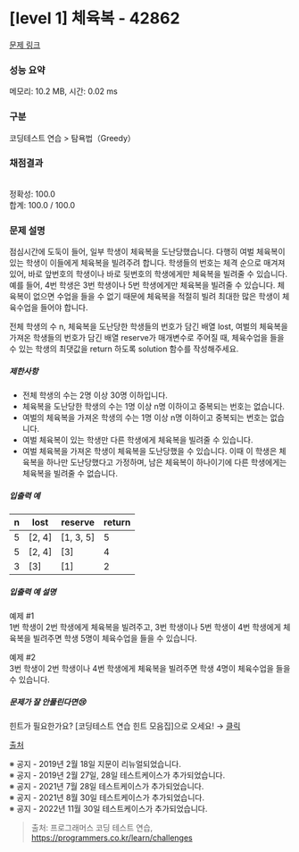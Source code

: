 # [level 1] 체육복 - 42862 

[문제 링크](https://school.programmers.co.kr/learn/courses/30/lessons/42862) 

### 성능 요약

메모리: 10.2 MB, 시간: 0.02 ms

### 구분

코딩테스트 연습 > 탐욕법（Greedy）

### 채점결과

<br/>정확성: 100.0<br/>합계: 100.0 / 100.0

### 문제 설명

<p style="user-select: auto;">점심시간에 도둑이 들어, 일부 학생이 체육복을 도난당했습니다. 다행히 여벌 체육복이 있는 학생이 이들에게 체육복을 빌려주려 합니다. 학생들의 번호는 체격 순으로 매겨져 있어, 바로 앞번호의 학생이나 바로 뒷번호의 학생에게만 체육복을 빌려줄 수 있습니다. 예를 들어, 4번 학생은 3번 학생이나 5번 학생에게만 체육복을 빌려줄 수 있습니다. 체육복이 없으면 수업을 들을 수 없기 때문에 체육복을 적절히 빌려 최대한 많은 학생이 체육수업을 들어야 합니다.</p>

<p style="user-select: auto;">전체 학생의 수 n, 체육복을 도난당한 학생들의 번호가 담긴 배열 lost, 여벌의 체육복을 가져온 학생들의 번호가 담긴 배열 reserve가 매개변수로 주어질 때, 체육수업을 들을 수 있는 학생의 최댓값을 return 하도록 solution 함수를 작성해주세요.</p>

<h5 style="user-select: auto;">제한사항</h5>

<ul style="user-select: auto;">
<li style="user-select: auto;">전체 학생의 수는 2명 이상 30명 이하입니다.</li>
<li style="user-select: auto;">체육복을 도난당한 학생의 수는 1명 이상 n명 이하이고 중복되는 번호는 없습니다.</li>
<li style="user-select: auto;">여벌의 체육복을 가져온 학생의 수는 1명 이상 n명 이하이고 중복되는 번호는 없습니다.</li>
<li style="user-select: auto;">여벌 체육복이 있는 학생만 다른 학생에게 체육복을 빌려줄 수 있습니다.</li>
<li style="user-select: auto;">여벌 체육복을 가져온 학생이 체육복을 도난당했을 수 있습니다. 이때 이 학생은 체육복을 하나만 도난당했다고 가정하며, 남은 체육복이 하나이기에 다른 학생에게는 체육복을 빌려줄 수 없습니다.</li>
</ul>

<h5 style="user-select: auto;">입출력 예</h5>
<table class="table" style="user-select: auto;">
        <thead style="user-select: auto;"><tr style="user-select: auto;">
<th style="user-select: auto;">n</th>
<th style="user-select: auto;">lost</th>
<th style="user-select: auto;">reserve</th>
<th style="user-select: auto;">return</th>
</tr>
</thead>
        <tbody style="user-select: auto;"><tr style="user-select: auto;">
<td style="user-select: auto;">5</td>
<td style="user-select: auto;">[2, 4]</td>
<td style="user-select: auto;">[1, 3, 5]</td>
<td style="user-select: auto;">5</td>
</tr>
<tr style="user-select: auto;">
<td style="user-select: auto;">5</td>
<td style="user-select: auto;">[2, 4]</td>
<td style="user-select: auto;">[3]</td>
<td style="user-select: auto;">4</td>
</tr>
<tr style="user-select: auto;">
<td style="user-select: auto;">3</td>
<td style="user-select: auto;">[3]</td>
<td style="user-select: auto;">[1]</td>
<td style="user-select: auto;">2</td>
</tr>
</tbody>
      </table>
<h5 style="user-select: auto;">입출력 예 설명</h5>

<p style="user-select: auto;">예제 #1<br style="user-select: auto;">
1번 학생이 2번 학생에게 체육복을 빌려주고, 3번 학생이나 5번 학생이 4번 학생에게 체육복을 빌려주면 학생 5명이 체육수업을 들을 수 있습니다.</p>

<p style="user-select: auto;">예제 #2<br style="user-select: auto;">
3번 학생이 2번 학생이나 4번 학생에게 체육복을 빌려주면 학생 4명이 체육수업을 들을 수 있습니다.</p>

<h5 style="user-select: auto;">문제가 잘 안풀린다면😢</h5>

<p style="user-select: auto;">힌트가 필요한가요? [코딩테스트 연습 힌트 모음집]으로 오세요! → <a href="https://school.programmers.co.kr/learn/courses/14743?itm_content=lesson42862" target="_blank" rel="noopener" style="user-select: auto;">클릭</a></p>

<p style="user-select: auto;"><a href="http://hsin.hr/coci/archive/2009_2010/contest6_tasks.pdf" target="_blank" rel="noopener" style="user-select: auto;">출처</a></p>

<p style="user-select: auto;">※ 공지 - 2019년 2월 18일 지문이 리뉴얼되었습니다.<br style="user-select: auto;">
※ 공지 - 2019년 2월 27일, 28일 테스트케이스가 추가되었습니다.<br style="user-select: auto;">
※ 공지 - 2021년 7월 28일 테스트케이스가 추가되었습니다.<br style="user-select: auto;">
※ 공지 - 2021년 8월 30일 테스트케이스가 추가되었습니다.<br style="user-select: auto;">
※ 공지 - 2022년 11월 30일 테스트케이스가 추가되었습니다.</p>


> 출처: 프로그래머스 코딩 테스트 연습, https://programmers.co.kr/learn/challenges